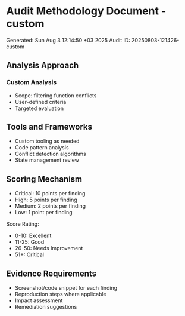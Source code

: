 # Audit Methodology Document - custom
Generated: Sun Aug  3 12:14:50 +03 2025
Audit ID: 20250803-121426-custom

## Analysis Approach
### Custom Analysis
- Scope: filtering function conflicts
- User-defined criteria
- Targeted evaluation

## Tools and Frameworks
- Custom tooling as needed
- Code pattern analysis
- Conflict detection algorithms
- State management review

## Scoring Mechanism
- Critical: 10 points per finding
- High: 5 points per finding
- Medium: 2 points per finding
- Low: 1 point per finding

Score Rating:
- 0-10: Excellent
- 11-25: Good
- 26-50: Needs Improvement
- 51+: Critical

## Evidence Requirements
- Screenshot/code snippet for each finding
- Reproduction steps where applicable
- Impact assessment
- Remediation suggestions
